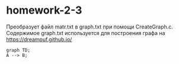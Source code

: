 # homework-2-3
Преобразует файл matr.txt в graph.txt при помощи CreateGraph.c.
Содержимое graph.txt используется для построения графа на https://dreampuf.github.io/
```mermaid
graph TD;
A --> B;
```

